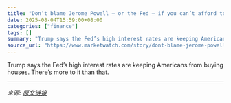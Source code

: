 ```yaml
---
title: "Don’t blame Jerome Powell — or the Fed — if you can’t afford to buy a house right now"
date: 2025-08-04T15:59:00+08:00
categories: ["finance"]
tags: []
summary: "Trump says the Fed’s high interest rates are keeping Americans from buying houses. There’s more to it than that."
source_url: "https://www.marketwatch.com/story/dont-blame-jerome-powell-or-the-fed-if-you-cant-afford-to-buy-a-house-right-now-92b04c0f?mod=mw_rss_topstories"
---
```


Trump says the Fed’s high interest rates are keeping Americans from buying houses. There’s more to it than that.

---

*来源: [原文链接](https://www.marketwatch.com/story/dont-blame-jerome-powell-or-the-fed-if-you-cant-afford-to-buy-a-house-right-now-92b04c0f?mod=mw_rss_topstories)*
